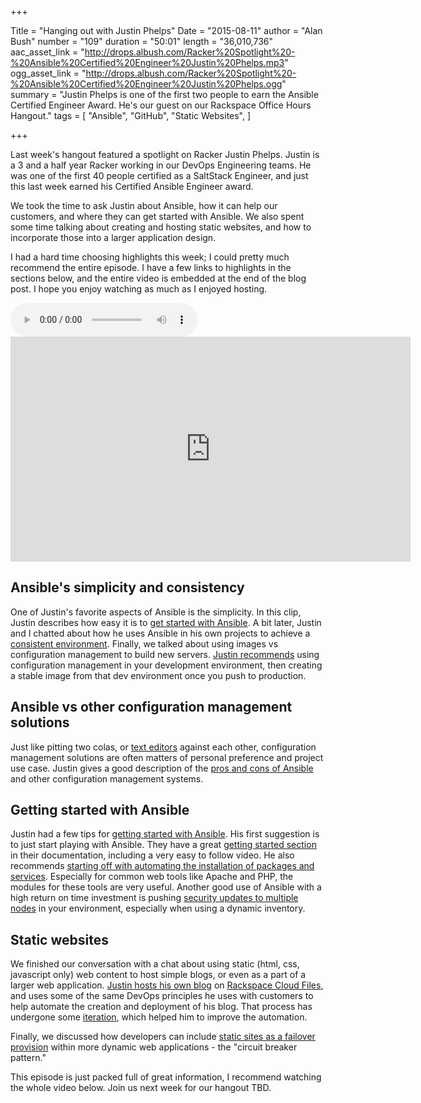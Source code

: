 +++

Title = "Hanging out with Justin Phelps"
Date = "2015-08-11"
author = "Alan Bush"
number = "109"
duration = "50:01"
length = "36,010,736"
aac_asset_link = "http://drops.albush.com/Racker%20Spotlight%20-%20Ansible%20Certified%20Engineer%20Justin%20Phelps.mp3"
ogg_asset_link = "http://drops.albush.com/Racker%20Spotlight%20-%20Ansible%20Certified%20Engineer%20Justin%20Phelps.ogg"
summary = "Justin Phelps is one of the first two people to earn the Ansible Certified Engineer Award. He's our guest on our Rackspace Office Hours Hangout."
tags = [ "Ansible", "GitHub", "Static Websites", ]

+++

Last week's hangout featured a spotlight on Racker Justin Phelps. Justin is a 3 and a half year Racker working in our DevOps Engineering teams. He was one of the first 40 people certified as a SaltStack Engineer, and just this last week earned his Certified Ansible Engineer award.

We took the time to ask Justin about Ansible, how it can help our customers, and where they can get started with Ansible. We also spent some time talking about creating and hosting static websites, and how to incorporate those into a larger application design.

I had a hard time choosing highlights this week; I could pretty much recommend the entire episode. I have a few links to highlights in the sections below, and the entire video is embedded at the end of the blog post. I hope you enjoy watching as much as I enjoyed hosting.

<audio controls>
        <source src="http://drops.albush.com/Racker%20Spotlight%20-%20Ansible%20Certified%20Engineer%20Justin%20Phelps.mp3" type="audio/mp4">
        <source src="http://drops.albush.com/Racker%20Spotlight%20-%20Ansible%20Certified%20Engineer%20Justin%20Phelps.ogg" type="audio/ogg">
        Sorry, your browser does not support the <code>audio</code> element.
    </audio>

<iframe width="640" height="360" src="https://www.youtube.com/embed/t384JnmvcuQ" frameborder="0" allowfullscreen></iframe>

## Ansible's simplicity and consistency

One of Justin's favorite aspects of Ansible is the simplicity. In this clip, Justin describes how easy it is to [get started with Ansible](https://youtu.be/t384JnmvcuQ?t=4m16s). A bit later, Justin and I chatted about how he uses Ansible in his own projects to achieve a [consistent environment](https://youtu.be/t384JnmvcuQ?t=8m15s). Finally, we talked about using images vs configuration management to build new servers. [Justin recommends](https://youtu.be/t384JnmvcuQ?t=9m21s) using configuration management in your development environment, then creating a stable image from that dev environment once you push to production.

## Ansible vs other configuration management solutions

Just like pitting two colas, or [text editors](http://www.rackspace.com/blog/text-editor-madness-bracket-vote-for-your-favorite/) against each other, configuration management solutions are often matters of personal preference and project use case. Justin gives a good description of the [pros and cons of Ansible](https://youtu.be/t384JnmvcuQ?t=12m25s) and other configuration management systems.

## Getting started with Ansible

Justin had a few tips for [getting started with Ansible](https://youtu.be/t384JnmvcuQ?t=19m17s). His first suggestion is to just start playing with Ansible. They have a great [getting started section](http://www.ansible.com/resources) in their documentation, including a very easy to follow video. He also recommends [starting off with automating the installation of packages and services](https://youtu.be/t384JnmvcuQ?t=22m34s). Especially for common web tools like Apache and PHP, the modules for these tools are very useful. Another good use of Ansible with a high return on time investment is pushing [security updates to multiple nodes](https://youtu.be/t384JnmvcuQ?t=25m19s) in your environment, especially when using a dynamic inventory.

## Static websites

We finished our conversation with a chat about using static (html, css, javascript only) web content to host simple blogs, or even as a part of a larger web application. [Justin hosts his own blog](https://youtu.be/t384JnmvcuQ?t=30m58s) on [Rackspace Cloud Files](http://www.rackspace.com/en-us/cloud/files), and uses some of the same DevOps principles he uses with customers to help automate the creation and deployment of his blog. That process has undergone some [iteration](https://youtu.be/t384JnmvcuQ?t=33m35s), which helped him to improve the automation.

Finally, we discussed how developers can include [static sites as a failover provision](https://youtu.be/t384JnmvcuQ?t=40m13s) within more dynamic web applications - the "circuit breaker pattern."

This episode is just packed full of great information, I recommend watching the whole video below.
Join us next week for our hangout TBD.
